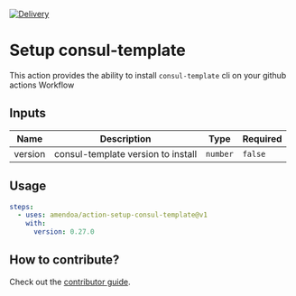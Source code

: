 [![Delivery](https://github.com/amendoa/action-setup-consul-template/actions/workflows/delivery.yml/badge.svg)](https://github.com/amendoa/action-setup-consul-template/actions/workflows/delivery.yml)

# Setup consul-template

This action provides the ability to install `consul-template` cli on your github actions Workflow

## Inputs

| Name    | Description                        | Type     | Required |
| ------- | ---------------------------------- | -------- | -------- |
| version | consul-template version to install | `number` | `false`  |

## Usage

```yml
steps:
  - uses: amendoa/action-setup-consul-template@v1
    with:
      version: 0.27.0
```

## How to contribute?

Check out the [contributor guide](/CONTRIBUTING.md).
